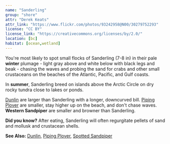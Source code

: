 ```yaml
---
name: "Sanderling"
group: "shore"
attr: "Derek Keats"
attr_link: "https://www.flickr.com/photos/93242958@N00/30279752293"
license: "CC BY"
license_link: "https://creativecommons.org/licenses/by/2.0/"
location: [bc]
habitat: [ocean,wetland]
---
```

You're most likely to spot small flocks of Sanderling (7-8 in) in their pale **winter** plumage - light gray above and white below with black legs and beak - chasing the waves and probing the sand for crabs and other small crustaceans on the beaches of the Atlantic, Pacific, and Gulf coasts.

In **summer**, Sanderling breed on islands above the Arctic Circle on dry rocky tundra close to lakes or ponds.

[Dunlin](/{{section}}/dunlin) are larger than Sanderling with a longer, downcurved bill. [Piping Plover](/{{section}}/pipplov) are smaller, stay higher up on the beach, and don't chase waves. **Western Sandpiper** are smaller and browner than Sanderling.

**Did you know?** After eating, Sanderling will often regurgitate pellets of sand and mollusk and crustacean shells.

<!-- generated, do not edit -->
**See Also:**
[Dunlin](/{{section}}/dunlin),
[Piping Plover](/{{section}}/pipplov),
[Spotted Sandpiper](/{{section}}/spotsand)

